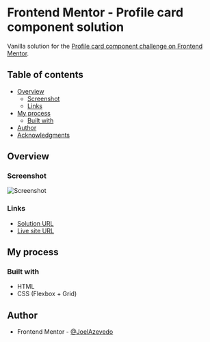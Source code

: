 # Frontend Mentor - Profile card component solution

Vanilla solution for the [Profile card component challenge on Frontend Mentor](https://www.frontendmentor.io/challenges/profile-card-component-cfArpWshJ).

## Table of contents

- [Overview](#overview)
  - [Screenshot](#screenshot)
  - [Links](#links)
- [My process](#my-process)
  - [Built with](#built-with)
- [Author](#author)
- [Acknowledgments](#acknowledgments)


## Overview

### Screenshot

![Screenshot](https://i.imgur.com/CTq0XIq.jpg)

### Links

- [Solution URL](https://www.frontendmentor.io/solutions/frontend-mentor-profile-card-component-solution-Nq8qxpXgq)
- [Live site URL](https://joelazevedo.github.io/profile-card-component/)

## My process

### Built with

- HTML
- CSS (Flexbox + Grid)

## Author

- Frontend Mentor - [@JoelAzevedo](https://www.frontendmentor.io/profile/JoelAzevedo)
